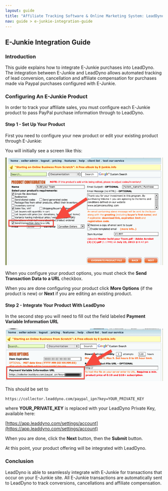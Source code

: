 ```yaml
---
layout: guide
title: "Affiliate Tracking Software & Online Marketing System: LeadDyno"
nav: guide > e-junkie-integration-guide
---
```


## E-Junkie Integration Guide

### Introduction

This guide explains how to integrate E-Junkie purchases into LeadDyno. The integration
between E-Junkie and LeadDyno allows automated tracking of lead conversion, cancellation and affiliate compensation for
purchases made via Paypal purchases configured with E-Junkie.


### Configuring An E-Junkie Product

In order to track your affiliate sales, you must configure each E-Junkie product to pass PayPal purchase
information through to LeadDyno.

#### Step 1 - Set Up Your Product

First you need to configure your new product or edit your existing product through E-Junkie:

You will initially see a screen like this:

![Recurly Hosted Payment Pages Settings](/img/E-Junkie-Step-1.png)

When you configure your product options, you must check the **Send Transaction Data to a URL** checkbox.

When you are done configuring your product click **More Options** (if the product is new) or **Next** if you are editing
an existing product.

#### Step 2 - Integrate Your Product With LeadDyno

In the second step you will need to fill out the field labeled **Payment Variable Information URL**

![Recurly Hosted Payment Pages Settings](/img/E-Junkie-Step-2.png)

This should be set to

    https://collector.leaddyno.com/paypal_ipn?key=YOUR_PRIVATE_KEY

where **YOUR_PRIVATE_KEY** is replaced with your LeadDyno Private Key, available here:

[https://app.leaddyno.com/settings/account](https://app.leaddyno.com/settings/account)

When you are done, click the **Next** button, then the **Submit** button.

At this point, your product offering will be integrated with LeadDyno.

### Conclusion

LeadDyno is able to seamlessly integrate with E-Junkie for transactions that occur on your E-Junkie site. All
E-Junkie transactions are automatically sent to LeadDyno to track conversions, cancellations and affiliate compensation.
